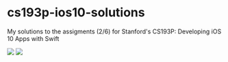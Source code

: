 # cs193p-ios10-solutions
My solutions to the assigments (2/6) for Stanford's CS193P: Developing iOS 10 Apps with Swift

![](https://media.giphy.com/media/3o7btXsUyTzxXRFPZ6/giphy.gif)
![](https://media.giphy.com/media/3og0IClsxKBV6nOM9O/giphy.gif)

